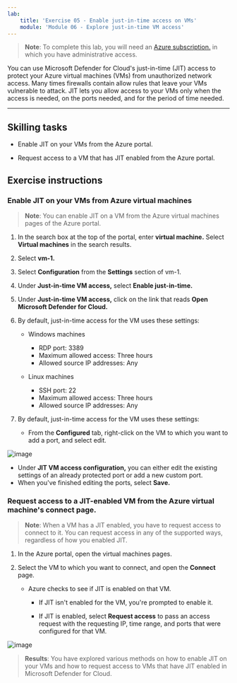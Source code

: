 ```yaml
---
lab:
    title: 'Exercise 05 - Enable just-in-time access on VMs'    
    module: 'Module 06 - Explore just-in-time VM access'
---
```



>**Note**: To complete this lab, you will need an [Azure subscription.](https://azure.microsoft.com/en-us/free/?azure-portal=true) in which you have administrative access. 


You can use Microsoft Defender for Cloud's just-in-time (JIT) access to protect your Azure virtual machines (VMs) from unauthorized network access. Many times firewalls contain allow rules that leave your VMs vulnerable to attack. JIT lets you allow access to your VMs only when the access is needed, on the ports needed, and for the period of time needed. 

---

## Skilling tasks

- Enable JIT on your VMs from the Azure portal.

- Request access to a VM that has JIT enabled from the Azure portal.

## Exercise instructions 

### Enable JIT on your VMs from Azure virtual machines

>**Note**: You can enable JIT on a VM from the Azure virtual machines pages of the Azure portal.

1. In the search box at the top of the portal, enter **virtual machine.** Select **Virtual machines** in the search results.

2. Select **vm-1.**
 
3. Select **Configuration** from the **Settings** section of vm-1.
   
4. Under **Just-in-time VM access,** select **Enable just-in-time.**

5. Under **Just-in-time VM access,** click on the link that reads **Open Microsoft Defender for Cloud.**

6. By default, just-in-time access for the VM uses these settings:

   - Windows machines
   
     - RDP port: 3389
     - Maximum allowed access: Three hours
     - Allowed source IP addresses: Any

   - Linux machines
     - SSH port: 22
     - Maximum allowed access: Three hours
     - Allowed source IP addresses: Any
   
7. By default, just-in-time access for the VM uses these settings:

   - From the **Configured** tab, right-click on the VM to which you want to add a port, and select edit.
  
 ![image](https://github.com/user-attachments/assets/062cf6b5-b326-4bf1-a882-0565dec84478)

   - Under **JIT VM access configuration,** you can either edit the existing settings of an already protected port or add a new custom port.
   - When you've finished editing the ports, select **Save.**   

### Request access to a JIT-enabled VM from the Azure virtual machine's connect page.

>**Note**: When a VM has a JIT enabled, you have to request access to connect to it. You can request access in any of the supported ways, regardless of how you enabled JIT.
   
1. In the Azure portal, open the virtual machines pages.

2. Select the VM to which you want to connect, and open the **Connect** page.

   - Azure checks to see if JIT is enabled on that VM.

        - If JIT isn't enabled for the VM, you're prompted to enable it.
    
        - If JIT is enabled, select **Request access** to pass an access request with the requesting IP, time range, and ports that were configured for that VM.

![image](https://github.com/MicrosoftLearning/Secure-Azure-services-and-workloads-with-Microsoft-Defender-for-Cloud-regulatory-compliance-controls/assets/91347931/7e454150-bc04-47bc-afa1-e0a1e8af17f9)






> **Results**: You have explored various methods on how to enable JIT on your VMs and how to request access to VMs that have JIT enabled in Microsoft Defender for Cloud.
